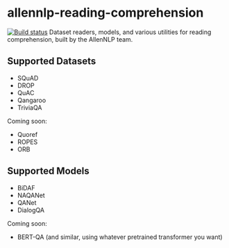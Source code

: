 # allennlp-reading-comprehension
[![Build status](https://github.com/allenai/allennlp-reading-comprehension/workflows/CI/badge.svg)](https://github.com/allenai/allennlp-reading-comprehension/actions?workflow=CI)
Dataset readers, models, and various utilities for reading comprehension, built by the AllenNLP
team.

## Supported Datasets

- SQuAD
- DROP
- QuAC
- Qangaroo
- TriviaQA

Coming soon:

- Quoref
- ROPES
- ORB

## Supported Models

- BiDAF
- NAQANet
- QANet
- DialogQA

Coming soon:

- BERT-QA (and similar, using whatever pretrained transformer you want)
